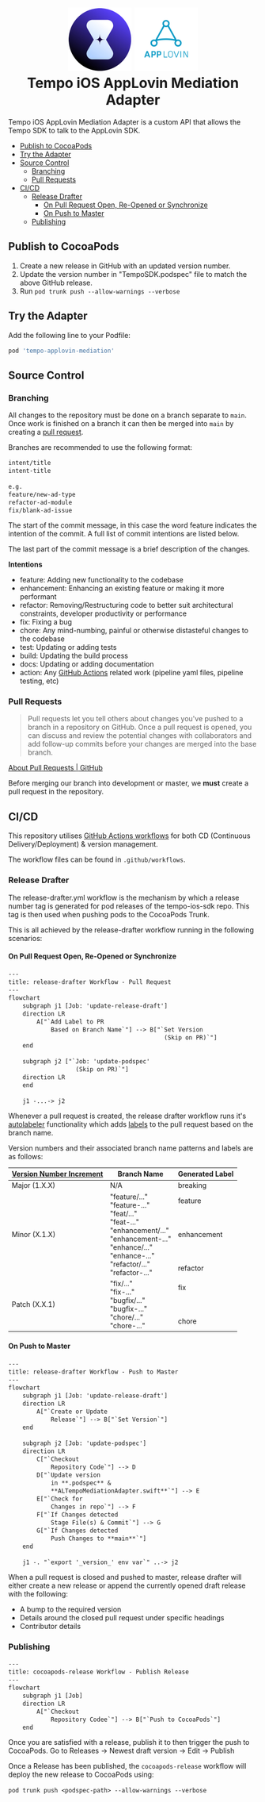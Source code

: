 <h1 align="center">

<img src="assets/tempo-logo.png" width="128"/>

<img src="assets/applovin-logo.svg" width="128"/>
<br/>
Tempo iOS AppLovin Mediation Adapter
</h1>

Tempo iOS AppLovin Mediation Adapter is a custom API that allows the Tempo SDK to talk to the AppLovin SDK.

- [Publish to CocoaPods](#publish-to-cocoapods)
- [Try the Adapter](#try-the-adapter)
- [Source Control](#source-control)
    * [Branching](#branching)
    * [Pull Requests](#pull-requests)
- [CI/CD](#cicd)
    * [Release Drafter](#release-drafter)
        + [On Pull Request Open, Re-Opened or Synchronize](#on-pull-request-open-re-opened-or-synchronize)
        + [On Push to Master](#on-push-to-master)
    * [Publishing](#publishing)

## Publish to CocoaPods
1. Create a new release in GitHub with an updated version number.
2. Update the version number in "TempoSDK.podspec" file to match the above GitHub release.
3. Run `pod trunk push --allow-warnings --verbose`

## Try the Adapter

Add the following line to your Podfile:

```ruby
pod 'tempo-applovin-mediation'
```

## Source Control

### Branching

All changes to the repository must be done on a branch separate to `main`. Once work is finished on a branch it can then be merged into `main` by creating a [pull request](#pull-requests).

Branches are recommended to use the following format:

~~~
intent/title
intent-title

e.g.
feature/new-ad-type
refactor-ad-module
fix/blank-ad-issue
~~~

The start of the commit message, in this case the word feature indicates the intention of the commit. A full list of commit intentions are listed below.

The last part of the commit message is a brief description of the changes.

**Intentions**
* feature: Adding new functionality to the codebase
* enhancement: Enhancing an existing feature or making it more performant
* refactor: Removing/Restructuring code to better suit architectural constraints, developer productivity or performance
* fix: Fixing a bug
* chore: Any mind-numbing, painful or otherwise distasteful changes to the codebase
* test: Updating or adding tests
* build: Updating the build process
* docs: Updating or adding documentation
* action: Any [GitHub Actions](https://docs.github.com/en/actions) related work (pipeline yaml files, pipeline testing, etc)

### Pull Requests

> Pull requests let you tell others about changes you've pushed to a branch in a repository on GitHub. Once a pull request is opened, you can discuss and review the potential changes with collaborators and add follow-up commits before your changes are merged into the base branch.

[About Pull Requests | GitHub](https://docs.github.com/en/github/collaborating-with-issues-and-pull-requests/about-pull-requests)

Before merging our branch into development or master, we **must** create a pull request in the repository.

## CI/CD

This repository utilises [GitHub Actions workflows](https://www.notion.so/tempoplatform/GitHub-Actions-2dc5be870b4347e4a9019a9564f0c8a5?pvs=4) for both CD (Continuous Delivery/Deployment) & version management.

The workflow files can be found in `.github/workflows`.

### Release Drafter

The release-drafter.yml workflow is the mechanism by which a release number tag is generated for pod releases of the tempo-ios-sdk repo. This tag is then used when pushing pods to the CocoaPods Trunk.

This is all achieved by the release-drafter workflow running in the following scenarios:

#### On Pull Request Open, Re-Opened or Synchronize

```mermaid
---
title: release-drafter Workflow - Pull Request
---
flowchart
    subgraph j1 [Job: 'update-release-draft']
    direction LR
        A["`Add Label to PR
            Based on Branch Name`"] --> B["`Set Version
                                            (Skip on PR)`"]
    end
    
    subgraph j2 ["`Job: 'update-podspec'
                   (Skip on PR)`"]
    direction LR
    end
    
    j1 -...-> j2
```

Whenever a pull request is created, the release drafter workflow runs it's [autolabeler](https://github.com/release-drafter/release-drafter#autolabeler) functionality which adds [labels](https://docs.github.com/en/issues/using-labels-and-milestones-to-track-work/managing-labels) to the pull request based on the branch name.

Version numbers and their associated branch name patterns and labels are as follows:

| [Version Number Increment](https://semver.org/) | Branch Name                                                                                                                                                                | Generated Label                                            |
|-------------------------------------------------|----------------------------------------------------------------------------------------------------------------------------------------------------------------------------|------------------------------------------------------------|
| Major (1.X.X)                                   | N/A                                                                                                                                                                        | breaking                                                   |
| Minor (X.1.X)                                   | "feature/..."<br>"feature-..."<br>"feat/..."<br>"feat-..."<br>"enhancement/..."<br>"enhancement-..."<br>"enhance/..."<br>"enhance-..."<br>"refactor/..."<br>"refactor-..." | feature<br><br><br><br>enhancement<br><br><br><br>refactor |
| Patch (X.X.1)                                   | "fix/..."<br>"fix-..."<br>"bugfix/..."<br>"bugfix-..."<br>"chore/..."<br>"chore-..."                                                                                       | fix<br><br><br><br>chore                                   |

#### On Push to Master

```mermaid
---
title: release-drafter Workflow - Push to Master
---
flowchart
    subgraph j1 [Job: 'update-release-draft']
    direction LR
        A["`Create or Update
            Release`"] --> B["`Set Version`"]
    end
    
    subgraph j2 [Job: 'update-podspec']
    direction LR
        C["`Checkout
            Repository Code`"] --> D
        D["`Update version
            in **.podspec** &
            **ALTempoMediationAdapter.swift**`"] --> E
        E["`Check for
            Changes in repo`"] --> F
        F["`If Changes detected
            Stage File(s) & Commit`"] --> G
        G["`If Changes detected
            Push Changes to **main**`"]
    end
    
    j1 -. "`export '_version_' env var`" ..-> j2
```

When a pull request is closed and pushed to master, release drafter will either create a new release or append the currently opened draft release with the following:
* A bump to the required version
* Details around the closed pull request under specific headings
* Contributor details

### Publishing

```mermaid
---
title: cocoapods-release Workflow - Publish Release
---
flowchart
    subgraph j1 [Job]
    direction LR
        A["`Checkout
            Repository Codee`"] --> B["`Push to CocoaPods`"]
    end
```

Once you are satisfied with a release, publish it to then trigger the push to CocoaPods.
Go to Releases -> Newest draft version -> Edit -> Publish

Once a Release has been published, the `cocoapods-release` workflow will deploy the new release to CocoaPods using:

`pod trunk push <podspec-path> --allow-warnings --verbose`
